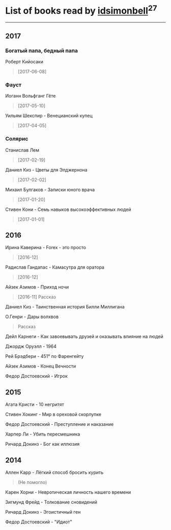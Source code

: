 # List of books read by [idsimonbell](http://vk.com/id380554090)<sup>27</sup>
---

## 2017

### Богатый папа, бедный папа
Роберт Кийосаки
> [2017-06-08] 


### Фауст
Иоганн Вольфганг Гёте
> [2017-05-10] 


Уильям Шекспир - Венецианский купец
> [2017-04-05] 


### Солярис
Станислав Лем
> [2017-02-19] 


Даниел Киз - Цветы для Элджернона
> [2017-02-02] 


Михаил Булгаков - Записки юного врача
> [2017-01-20] 


Стивен Кони - Семь навыков высокоэффективных людей
> [2017-01-01] 



## 2016

Ирина Каверина - Forex - это просто
> [2016-12] 


Радислав Гандапас - Камасутра для оратора
> [2016-12] 


Айзек Азимов - Приход ночи
> [2016-11] Рассказ


Даниел Киз - Таинственная история Билли Миллигана


О.Генри - Дары волхвов
> Рассказ


Дейл Карнеги - Как завоевывать друзей и оказывать влияние на людей


Джордж Оруэлл - 1964


Рей Брэдбери - 451° по Фаренгейту


Айзек Азимов - Конец Вечности


Федор Достоевский - Игрок



## 2015

Агата Кристи - 10 негритят


Стивен Хокинг - Мир в ореховой скорлупке


Федор Достоевский - Преступление и наказание


Харпер Ли - Убить пересмешника


Ричард Докинз - Бог как иллюзия



## 2014

Аллен Карр - Лёгкий способ бросить курить
> (Не помогло)


Карен Хорни - Невротическая личность нашего времени


Зигмунд Фрейд - Толкование сновидений


Ричард Докинз - Эгоистичный ген


Федор Достоевский - "Идиот"



